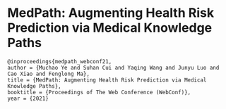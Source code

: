 # MedPath: Augmenting Health Risk Prediction via Medical Knowledge Paths

```
@inproceedings{medpath_webconf21,
author = {Muchao Ye and Suhan Cui and Yaqing Wang and Junyu Luo and Cao Xiao and Fenglong Ma},
title = {MedPath: Augmenting Health Risk Prediction via Medical Knowledge Paths},
booktitle = {Proceedings of The Web Conference (WebConf)},
year = {2021}
